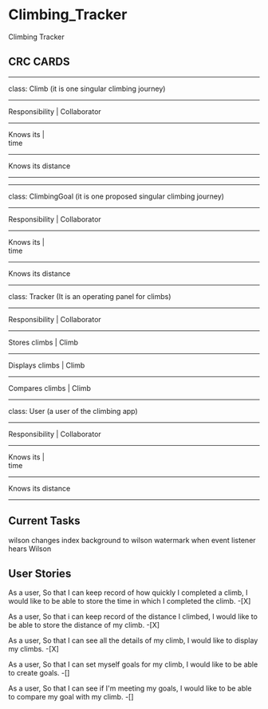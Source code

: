 # Climbing_Tracker

Climbing Tracker 



## CRC CARDS
___________________________________________________

class: Climb (it is one singular climbing journey)
_____________________________________
Responsibility   |  Collaborator 
___________________________________________________
Knows its        |  
time
___________________________________________________
Knows its
distance
___________________________________________________

___________________________________________________

class: ClimbingGoal (it is one proposed singular climbing journey)
_____________________________________
Responsibility   |  Collaborator 
___________________________________________________
Knows its        |  
time
___________________________________________________
Knows its
distance
___________________________________________________



class: Tracker (It is an operating panel for climbs)
_____________________________________
Responsibility   |  Collaborator 
___________________________________________________
Stores climbs    |  Climb
___________________________________________________
Displays climbs  |  Climb
___________________________________________________
Compares climbs  |  Climb
___________________________________________________



class: User (a user of the climbing app)
_____________________________________
Responsibility   |  Collaborator 
___________________________________________________
Knows its        |  
time
___________________________________________________
Knows its
distance
___________________________________________________

## Current Tasks
wilson changes index background to wilson watermark when event listener hears Wilson



## User Stories

As a user,
So that I can keep record of how quickly I completed a climb,
I would like to be able to store the time in which I completed the climb.
-[X]

As a user,
So that i can keep record of the distance I climbed,
I would like to be able to store the distance of my climb.
-[X]

As a user,
So that I can see all the details of my climb,
I would like to display my climbs.
-[X]

As a user,
So that I can set myself goals for my climb,
I would like to be able to create goals.
-[]

As a user,
So that I can see if I'm meeting my goals,
I would like to be able to compare my goal with my climb.
-[]
